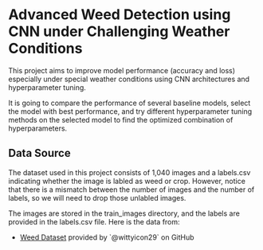 # Advanced Weed Detection using CNN under Challenging Weather Conditions

This project aims to improve model performance (accuracy and loss) especially under special weather conditions using CNN architectures and hyperparameter tuning.

It is going to compare the performance of several baseline models, select the model with best performance, and try different hyperparameter tuning methods on the selected model to find the optimized combination of hyperparameters.

## Data Source

The dataset used in this project consists of 1,040 images and a labels.csv indicating whether the image is labled as weed or crop. However, notice that there is a mismatch between the number of images and the number of labels, so we will need to drop those unlabled images.

The images are stored in the train_images directory, and the labels are provided in the labels.csv file. Here is the data from:

- [Weed Dataset]([http://images.cocodataset.org/zips/train2014.zip](https://github.com/wittyicon29/WeedWatch-Weed-Detection-using-CNN/tree/main/Dataset)) provided by `@wittyicon29` on GitHub
